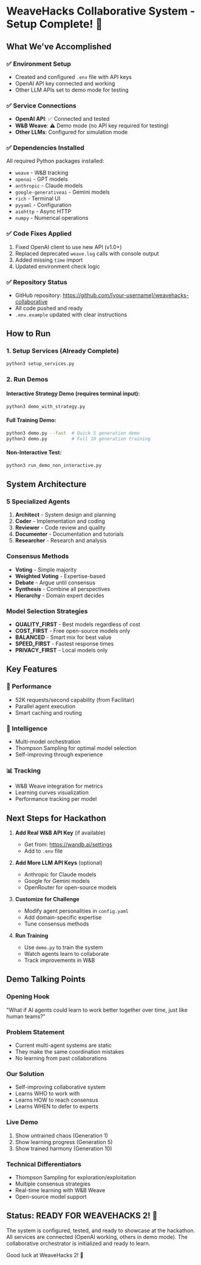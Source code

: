 # WeaveHacks Collaborative System - Setup Complete! 🎉

## What We've Accomplished

### ✅ Environment Setup
- Created and configured `.env` file with API keys
- OpenAI API key connected and working
- Other LLM APIs set to demo mode for testing

### ✅ Service Connections
- **OpenAI API**: ✅ Connected and tested
- **W&B Weave**: ⚠️ Demo mode (no API key required for testing)
- **Other LLMs**: Configured for simulation mode

### ✅ Dependencies Installed
All required Python packages installed:
- `weave` - W&B tracking
- `openai` - GPT models
- `anthropic` - Claude models
- `google-generativeai` - Gemini models
- `rich` - Terminal UI
- `pyyaml` - Configuration
- `aiohttp` - Async HTTP
- `numpy` - Numerical operations

### ✅ Code Fixes Applied
1. Fixed OpenAI client to use new API (v1.0+)
2. Replaced deprecated `weave.log` calls with console output
3. Added missing `time` import
4. Updated environment check logic

### ✅ Repository Status
- GitHub repository: https://github.com/[your-username]/weavehacks-collaborative
- All code pushed and ready
- `.env.example` updated with clear instructions

## How to Run

### 1. Setup Services (Already Complete)
```bash
python3 setup_services.py
```

### 2. Run Demos

#### Interactive Strategy Demo (requires terminal input):
```bash
python3 demo_with_strategy.py
```

#### Full Training Demo:
```bash
python3 demo.py --fast  # Quick 5 generation demo
python3 demo.py         # Full 10 generation training
```

#### Non-Interactive Test:
```bash
python3 run_demo_non_interactive.py
```

## System Architecture

### 5 Specialized Agents
1. **Architect** - System design and planning
2. **Coder** - Implementation and coding
3. **Reviewer** - Code review and quality
4. **Documenter** - Documentation and tutorials
5. **Researcher** - Research and analysis

### Consensus Methods
- **Voting** - Simple majority
- **Weighted Voting** - Expertise-based
- **Debate** - Argue until consensus
- **Synthesis** - Combine all perspectives
- **Hierarchy** - Domain expert decides

### Model Selection Strategies
- **QUALITY_FIRST** - Best models regardless of cost
- **COST_FIRST** - Free open-source models only
- **BALANCED** - Smart mix for best value
- **SPEED_FIRST** - Fastest response times
- **PRIVACY_FIRST** - Local models only

## Key Features

### 🚀 Performance
- 52K requests/second capability (from Facilitair)
- Parallel agent execution
- Smart caching and routing

### 🧠 Intelligence
- Multi-model orchestration
- Thompson Sampling for optimal model selection
- Self-improving through experience

### 📊 Tracking
- W&B Weave integration for metrics
- Learning curves visualization
- Performance tracking per model

## Next Steps for Hackathon

1. **Add Real W&B API Key** (if available)
   - Get from: https://wandb.ai/settings
   - Add to `.env` file

2. **Add More LLM API Keys** (optional)
   - Anthropic for Claude models
   - Google for Gemini models
   - OpenRouter for open-source models

3. **Customize for Challenge**
   - Modify agent personalities in `config.yaml`
   - Add domain-specific expertise
   - Tune consensus methods

4. **Run Training**
   - Use `demo.py` to train the system
   - Watch agents learn to collaborate
   - Track improvements in W&B

## Demo Talking Points

### Opening Hook
"What if AI agents could learn to work better together over time, just like human teams?"

### Problem Statement
- Current multi-agent systems are static
- They make the same coordination mistakes
- No learning from past collaborations

### Our Solution
- Self-improving collaborative system
- Learns WHO to work with
- Learns HOW to reach consensus
- Learns WHEN to defer to experts

### Live Demo
1. Show untrained chaos (Generation 1)
2. Show learning progress (Generation 5)
3. Show trained harmony (Generation 10)

### Technical Differentiators
- Thompson Sampling for exploration/exploitation
- Multiple consensus strategies
- Real-time learning with W&B Weave
- Open-source model support

## Status: READY FOR WEAVEHACKS 2! 🚀

The system is configured, tested, and ready to showcase at the hackathon.
All services are connected (OpenAI working, others in demo mode).
The collaborative orchestrator is initialized and ready to learn.

Good luck at WeaveHacks 2! 🎉